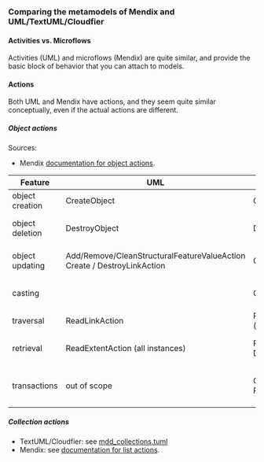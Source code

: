 ### Comparing the metamodels of Mendix and UML/TextUML/Cloudfier

#### Activities vs. Microflows

Activities (UML) and microflows (Mendix) are quite similar, and provide the basic block of behavior that you can attach to models. 

#### Actions

Both UML and Mendix have actions, and they seem quite similar conceptually, even if the actual actions are different.

##### Object actions

Sources:
- Mendix [documentation for object actions](https://world.mendix.com/display/refguide6/Object+Activities).

| Feature         | UML                                                            | Mendix                            | Notes                                                                      |
|-----------------|----------------------------------------------------------------|-----------------------------------|----------------------------------------------------------------------------|
| object creation | CreateObject                                                   | CreateObject                      | Mendix: can initialize values on creation                                  |
| object deletion | DestroyObject                                                  | DeleteObject(s)                   | Mendix: can delete multiple objects at once                                |
| object updating | Add/Remove/CleanStructuralFeatureValueAction Create / DestroyLinkAction | ChangeObject                      | Mendix: meant for existing objects UML: new and existing                   |
| casting         |                                                                | CastObject                        | TextUML: StructuredActivityNode marked w/ «Cast»                           |
| traversal       | ReadLinkAction                                                 | Retrieve (association)            |                                                                            |
| retrieval       | ReadExtentAction (all instances)                               | Retrieve (from DB)                | Mendix: one, all, block TextUML: see collection actions                    |
| transactions    | out of scope                                                   | CommitObject(s) RollbackObject(s) | Cloudfier: commit happens at end of block (or rollback, in case of error)  |

##### Collection actions

* TextUML/Cloudfier: see [mdd_collections.tuml](https://github.com/abstratt/textuml/blob/master/plugins/com.abstratt.mdd.core/models/libraries/mdd_collections.tuml)
* Mendix: see [documentation for list actions](https://world.mendix.com/display/refguide6/List+Activities).

